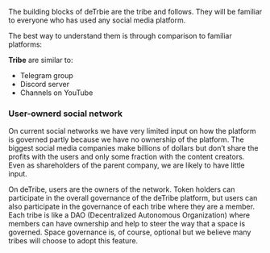 The building blocks of deTrbie are the tribe and follows. They will be familiar to everyone who has used any social media platform.

The best way to understand them is through comparison to familiar platforms:

**Tribe** are similar to:

- Telegram group
- Discord server
- Channels on YouTube

### User-ownerd social network

On current social networks we have very limited input on how the platform is governed partly because we have no ownership of the platform. The biggest social media companies make billions of dollars but don’t share the profits with the users and only some fraction with the content creators. Even as shareholders of the parent company, we are likely to have little input.

On deTribe, users are the owners of the network. Token holders can participate in the overall governance of the deTribe platform, but users can also participate in the governance of each tribe where they are a member. Each tribe is like a DAO (Decentralized Autonomous Organization) where members can have ownership and help to steer the way that a space is governed. Space governance is, of course, optional but we believe many tribes will choose to adopt this feature.
